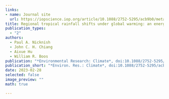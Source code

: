 ```yaml
---
links:
- name: Journal site
  url: https://iopscience.iop.org/article/10.1088/2752-5295/acb9b0/meta
title: Regional tropical rainfall shifts under global warming: an energetic perspective
publication_types:
  - "2"
authors:
  - Paul A. Nicknish
  - John C. H. Chiang
  - Aixue Hu
  - William R. Boos
publication: "*Environmental Research: Climate*, doi:10.1088/2752-5295/acb9b0"
publication_short: "*Environ. Res.: Climate*, doi:10.1088/2752-5295/acb9b0"
date: 2023-02-28
selected: false
image_preview: ""
math: true

---
```

